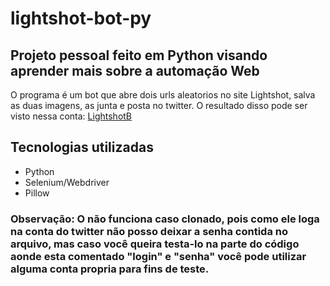# lightshot-bot-py
## Projeto pessoal feito em Python visando aprender mais sobre a automação Web
O programa é um bot que abre dois urls aleatorios no site Lightshot, salva as duas imagens, as junta e posta no twitter.
O resultado disso pode ser visto nessa conta: <a href="https://twitter.com/LightshotB">LightshotB</a>

## Tecnologias utilizadas
* Python
* Selenium/Webdriver
* Pillow
### Observação: O não funciona caso clonado, pois como ele loga na conta do twitter não posso deixar a senha contida no arquivo, mas caso você queira testa-lo na parte do código aonde esta comentado "login" e "senha" você pode utilizar alguma conta propria para fins de teste.
